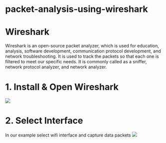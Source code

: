 # packet-analysis-using-wireshark
# Wireshark
Wireshark is an open-source packet analyzer, which is used for education, analysis, software development, communication protocol development, and network troubleshooting.
It is used to track the packets so that each one is filtered to meet our specific needs. It is commonly called as a sniffer, network protocol analyzer, and network analyzer. 

# 1. Install & Open Wireshark

<img src="https://user-images.githubusercontent.com/125909533/236496679-5c66fed9-770a-45da-a094-675d447d9fcf.png">

# 2. Select Interface 

In our example select wifi interface and capture data packets
<img src="https://user-images.githubusercontent.com/125909533/236497602-e0831314-fcb6-4fb9-a455-52720546832b.png">



















